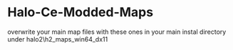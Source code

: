 # Halo-Ce-Modded-Maps
overwrite your main map files with these ones in your main instal directory under halo2\h2_maps_win64_dx11
